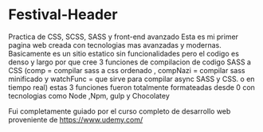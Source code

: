 # Festival-Header
Practica de CSS, SCSS, SASS y front-end avanzado 
Esta es mi primer pagina web creada con tecnologias mas avanzadas y modernas. Basicamente es un sitio estatico sin funcionalidades 
pero el codigo es denso y largo por que cree 3 funciones de compilacion de codigo SASS a CSS (comp = compilar sass a css ordenado , compNazi = compilar sass minificado y
watchFunc = que sirve para compilar async SASS y CSS. o en tiempo real) estas 3 funciones fueron totalmente formateadas desde 0 con tecnologias como Node ,Npm, gulp y Chocolatey

Fui completamente guiado por el curso completo de desarrollo web proveniente de https://www.udemy.com/
